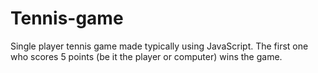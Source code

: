# Tennis-game
Single player tennis game made typically using JavaScript. The first one who scores 5 points (be it the player or computer) wins the game.
